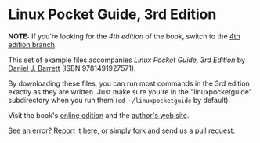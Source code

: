Linux Pocket Guide, 3rd Edition
==========

**NOTE:** If you're looking for the *4th edition* of the book, switch to the [4th edition branch](https://github.com/oreillymedia/linux_pocket_guide/tree/4th_edition).

This set of example files accompanies *Linux Pocket Guide, 3rd Edition* by [Daniel J. Barrett](https://danieljbarrett.com/) (ISBN 9781491927571).

By downloading these files, you can run most commands in the 3rd edition exactly as they are written. Just make sure you're in the "linuxpocketguide" subdirectory when you run them (`cd ~/linuxpocketguide` by default).

Visit the book's [online edition](https://learning.oreilly.com/library/view/linux-pocket-guide/9781491927557/) and the [author's web site](https://danieljbarrett.com).

See an error? Report it [here](https://www.oreilly.com/catalog/errata.csp?isbn=0636920040927), or simply fork and send us a pull request.
